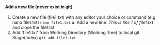 #### Add a new file (never exist in git)
1. Create a new file (file1.txt) with any editor your choice or command (e.g nano file1.txt)
   `nano file1.txt`
   a. Add a new line: _This is line 1 of file1.txt_  and close the file1.txt
2. Add 'file1.txt' from Working Directory (Working Tree) to local git Stage(Index)
   `git add file1.txt`

